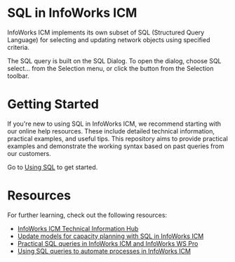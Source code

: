 # SQL in InfoWorks ICM
InfoWorks ICM implements its own subset of SQL (Structured Query Language) for selecting and updating network objects using specified criteria. 

The SQL query is built on the SQL Dialog. To open the dialog, choose SQL select... from the Selection menu, or click the  button from the Selection toolbar.

# Getting Started
If you're new to using SQL in InfoWorks ICM, we recommend starting with our online help resources. These include detailed technical information, practical examples, and useful tips. This repository aims to provide practical examples and demonstrate the working syntax based on past queries from our customers. 

Go to [Using SQL](https://help.autodesk.com/view/IWICMS/2024/ENU/?guid=GUID-9C3E4534-B861-4525-920D-D59BE9FEDC6F) to get started.


# Resources

For further learning, check out the following resources:
* [InfoWorks ICM Technical Information Hub](https://boards.autodesk.com/4bf242?token=a671af9e76)
* [Update models for capacity planning with SQL in InfoWorks ICM](https://www.youtube.com/watch?v=Tvakg0tbo24)
* [Practical SQL queries in InfoWorks ICM and InfoWorks WS Pro](https://www.youtube.com/watch?v=qMMLJh4FCj4)
* [Using SQL queries to automate processes in InfoWorks ICM](https://www.youtube.com/watch?v=6Q49nQqHsH4)